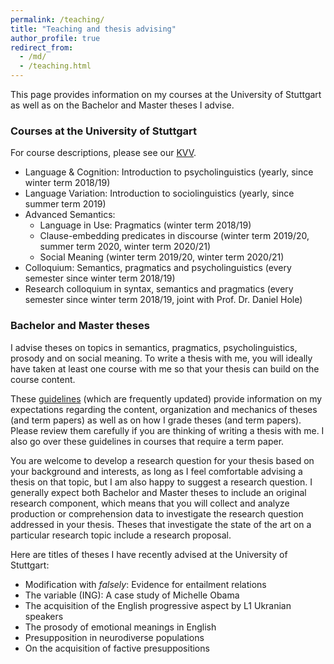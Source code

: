 ```yaml
---
permalink: /teaching/
title: "Teaching and thesis advising"
author_profile: true
redirect_from: 
  - /md/
  - /teaching.html
---
```


This page provides information on my courses at the University of Stuttgart as well as on the Bachelor and Master theses I advise. 

### Courses at the University of Stuttgart

For course descriptions, please see our [KVV](https://www.ling.uni-stuttgart.de/institut/ifla/lehre/kvv/).

* Language & Cognition: Introduction to psycholinguistics (yearly, since winter term 2018/19)
* Language Variation: Introduction to sociolinguistics (yearly, since summer term  2019)
* Advanced Semantics:
	* Language in Use: Pragmatics (winter term 2018/19)
	* Clause-embedding predicates in discourse (winter term 2019/20, summer term  2020, winter term 2020/21)
	* Social Meaning (winter term 2019/20, winter term 2020/21)
* Colloquium: Semantics, pragmatics and psycholinguistics (every semester since winter term 2018/19)
* Research colloquium in syntax, semantics and pragmatics (every semester since winter term 2018/19, joint with Prof. Dr. Daniel Hole)

### Bachelor and Master theses

I advise theses on topics in semantics, pragmatics, psycholinguistics, prosody and on social meaning. To write a thesis with me, you will ideally have taken at least one course with me so that your thesis can build on the course content. 

These [guidelines](https://github.com/judith-tonhauser/teaching-materials/blob/master/6_paper-and-thesis-guidelines.pdf) (which are frequently updated) provide information on my expectations regarding the content, organization and mechanics of theses (and term papers) as well as on how I grade theses (and term papers). Please review them carefully if you are thinking of writing a thesis with me. I also go over these guidelines in courses that require a term paper.

You are welcome to develop a research question for your thesis based on your background and interests, as long as I feel comfortable advising a thesis on that topic, but I am also happy to suggest a research question. I generally expect both Bachelor and Master theses to include an original research component, which means that you will collect and analyze production or comprehension data to investigate the research question addressed in your thesis. Theses that investigate the state of the art on a particular research topic  include a research proposal.

Here are titles of theses I have recently advised at the University of Stuttgart:
* Modification with <i>falsely</i>: Evidence for entailment relations
* The variable (ING): A case study of Michelle Obama
* The acquisition of the English progressive aspect by L1 Ukranian speakers
* The prosody of emotional meanings in English
* Presupposition in neurodiverse populations
* On the acquisition of factive presuppositions

